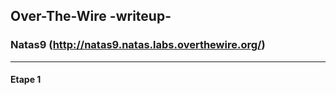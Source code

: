 ## Over-The-Wire -writeup-
### Natas9 (http://natas9.natas.labs.overthewire.org/)

---
#### Etape 1
